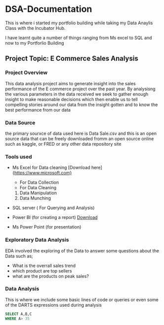# DSA-Documentation

This is where i started my portfolio building while taking my Data Anaylis Class with the Incubator Hub. 

I have learnt quite a number of things ranging from Ms excel to SQL and now to my Portforlio Building

## Project Topic: E Commerce Sales Analysis

### Project Overview

This data analysis project aims to generate insight into the sales performance of the E commerce project over the past year. By analysisng the various parameters in the data received we seek to gather enough insight to make reasonable decisions which then enable us to tell compelling stories around our data from the insight gotten and to know the best performance from our data

### Data Source
the primary sourxce of data used here is Data Sale.csv and this is an open source data that can be freely downloaded fromm an open source online such as kaggle, or FRED or any other data repository site
### Tools used
- Ms Excel for Data cleaning [Download here]{https://www.microsoft.com}
  - For Data Collection
  - For Data Cleaning
  1. Data Manipulation
  2. Data Munching
     
- SQL server ( For Querying and Analysis)
- Power BI (for creating a report) [Download](https://www.microsoft.com/en-us/download/details.aspx?id=58494)
- Ms Power Point (for presentation)

### Exploratory Data Analysis
EDA involved the exploring of the Data to answer some questions about the Data such as;
- What is the overrall sales trend
- which product are top sellers
- what are the products on peak sales?

### Data Analysis

This is where we include some basic lines of code or queries or even some of the DARTS expressions used during analysis

```  SQL
SELECT A,B,C
WHERE A> 35

```


